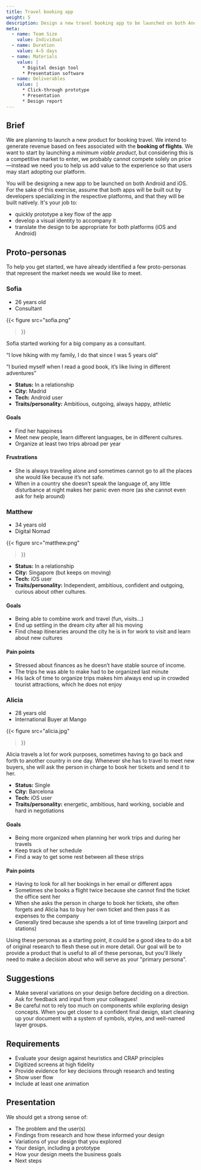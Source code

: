 ```yaml
---
title: Travel booking app
weight: 5
description: Design a new travel booking app to be launched on both Android and iOS.
meta:
  - name: Team Size
    value: Individual
  - name: Duration
    value: 4–5 days
  - name: Materials
    value: |
      * Digital design tool
      * Presentation software
  - name: Deliverables
    value: |
      * Click-through prototype
      * Presentation
      * Design report
---
```


## Brief

We are planning to launch a new product for booking travel. We  intend to generate revenue based on fees associated with the **booking of flights**. We want to start by launching a *minimum viable product*, but considering this is a competitive market to enter, we probably cannot compete solely on price—instead we need you to help us add value to the experience so that users may start adopting our platform.

You will be designing a new app to be launched on both Android and iOS. For the sake of this exercise, assume that both apps will be built out by developers specializing in the respective platforms, and that they will be built natively. It's your job to:

* quickly prototype a key flow of the app
* develop a visual identity to accompany it
* translate the design to be appropriate for both platforms (iOS and Android)


## Proto-personas

To help you get started, we have already identified a few proto-personas that represent the market needs we would like to meet.

<div class="personas full-bleed row wide-content">
  <div>

  ### Sofia

  - 26 years old
  - Consultant

  {{< figure
    src="sofia.png"
  >}}

  Sofia started working for a big company as a consultant.

  “I love hiking with my family, I do that since I was 5 years old”

  “I buried myself when I read a good book, it’s like living in different adventures”

  - **Status:**  In a relationship
  - **City:** Madrid
  - **Tech:** Android user
  - **Traits/personality:** Ambitious, outgoing, always happy, athletic

  #### Goals

  - Find her happiness
  - Meet new people, learn different languages, be in different cultures.
  - Organize at least two trips abroad per year

  #### Frustrations

  - She is always traveling alone and sometimes cannot go to all the places she would like because it’s not safe.
  - When in a country she doesn’t speak the language of, any little disturbance at night makes her panic even more (as she cannot even ask for help around)

  </div>
  <div>

  ### Matthew

  - 34 years old
  - Digital Nomad

  {{< figure
    src="matthew.png"
  >}}

  - **Status:** In a relationship
  - **City:** Singapore (but keeps on moving)
  - **Tech:** iOS user
  - **Traits/personality:** Independent, ambitious, confident and outgoing, curious about other cultures.

  #### Goals

  - Being able to combine work and travel (fun, visits...)
  - End up settling in the dream city after all his moving
  - Find cheap itineraries around the city he is in for work to visit and learn about new cultures

  #### Pain points

  - Stressed about finances as he doesn’t have stable source of income.
  - The trips he was able to make had to be organized last minute
  - His lack of time to organize trips makes him always end up in crowded tourist attractions, which he does not enjoy

  </div>
  <div>

  ### Alicia

  - 28 years old
  - International Buyer at Mango

  {{< figure
    src="alicia.jpg"
  >}}

  Alicia travels a lot for work purposes, sometimes having to go back and forth to another country in one day. Whenever she has to travel to meet new buyers, she will ask the person in charge to book her tickets and send it to her.

  - **Status:** Single
  - **City:** Barcelona
  - **Tech:** iOS user
  - **Traits/personality:** energetic, ambitious, hard working, sociable and hard in negotiations

  #### Goals

  - Being more organized when planning her work trips and during her travels
  - Keep track of her schedule
  - Find a way to get some rest between all these strips

  #### Pain points

  - Having to look for all her bookings in her email or different apps
  - Sometimes she books a flight twice because she cannot find the ticket the office sent her
  - When she asks the person in charge to book her tickets, she often forgets and Alicia has to buy her own ticket and then pass it as expenses to the company
  - Generally tired because she spends a lot of time traveling (airport and stations)

  </div>
</div>

Using these personas as a starting point, it could be a good idea to do a bit of original research to flesh these out in more detail. Our goal will be to provide a product that is useful to all of these personas, but you'll likely need to make a decision about who will serve as your "primary persona".


## Suggestions

* Make several variations on your design before deciding on a direction. Ask for feedback and input from your colleagues!
* Be careful not to rely too much on components while exploring design concepts. When you get closer to a confident final design, start cleaning up your document with a system of symbols, styles, and well-named layer groups.


## Requirements

* Evaluate your design against heuristics and CRAP principles
* Digitized screens at high fidelity
* Provide evidence for key decisions through research and testing
* Show user flow
* Include at least one animation


## Presentation

We should get a strong sense of:

* The problem and the user(s)
* Findings from research and how these informed your design
* Variations of your design that you explored
* Your design, including a prototype
* How your design meets the business goals
* Next steps
